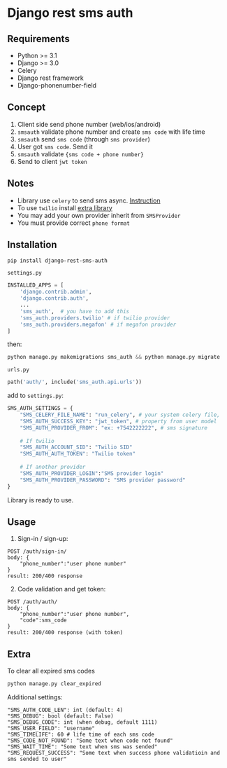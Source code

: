 # Django rest sms auth

## Requirements

+ Python >= 3.1
+ Django >= 3.0
+ Celery
+ Django rest framework
+ Django-phonenumber-field
 
## Concept
1. Client side send phone number (web/ios/android)
2. `smsauth` validate phone number and create `sms code` with life time
3. `smsauth` send `sms code` (through `sms provider`)
4.  User got `sms code`. Send it
5.  `smsauth` validate `{sms code + phone number}`
6.  Send to client `jwt token`

## Notes
* Library use `celery` to send sms async. [Instruction](https://github.com/a1k89/blog/wiki/Make-django-asynchronous-through-celery)
* To use `twilio` install [extra library](https://www.twilio.com/docs/libraries/python)
* You may add your own provider inherit from `SMSProvider`
* You must provide correct `phone format`

## Installation
```commandline
pip install django-rest-sms-auth
```
`settings.py`

```python
INSTALLED_APPS = [
    'django.contrib.admin',
    'django.contrib.auth',
    ...
    'sms_auth',  # you have to add this
    'sms_auth.providers.twilio' # if twilio provider
    'sms_auth.providers.megafon' # if megafon provider
]
```
then:
```python
python manage.py makemigrations sms_auth && python manage.py migrate
```
`urls.py`
```python
path('auth/', include('sms_auth.api.urls'))
```
add to `settings.py`:
```python
SMS_AUTH_SETTINGS = {
    "SMS_CELERY_FILE_NAME": "run_celery", # your system celery file,
    "SMS_AUTH_SUCCESS_KEY": "jwt_token", # property from user model
    "SMS_AUTH_PROVIDER_FROM": "ex: +7542222222", # sms signature
    
    # If twilio
    "SMS_AUTH_ACCOUNT_SID": "Twilio SID"
    "SMS_AUTH_AUTH_TOKEN": "Twilio token"
    
    # If another provider
    "SMS_AUTH_PROVIDER_LOGIN":"SMS provider login"
    "SMS_AUTH_PROVIDER_PASSWORD": "SMS provider password"
}
```
Library is ready to use.

## Usage
1. Sign-in / sign-up:
```command
POST /auth/sign-in/
body: {
    "phone_number":"user phone number"
}
result: 200/400 response
```
2. Code validation and get token:
```command
POST /auth/auth/
body: {
    "phone_number":"user phone number",
    "code":sms_code
}
result: 200/400 response (with token)
```

## Extra
To clear all expired sms codes
```python
python manage.py clear_expired
```
Additional settings:
```
"SMS_AUTH_CODE_LEN": int (default: 4)
"SMS_DEBUG": bool (default: False)
"SMS_DEBUG_CODE": int (when debug, default 1111)
"SMS_USER_FIELD": "username" 
"SMS_TIMELIFE": 60 # life time of each sms code
"SMS_CODE_NOT_FOUND": "Some text when code not found"
"SMS_WAIT_TIME": "Some text when sms was sended"
"SMS_REQUEST_SUCCESS": "Some text when success phone validatioin and sms sended to user"
```